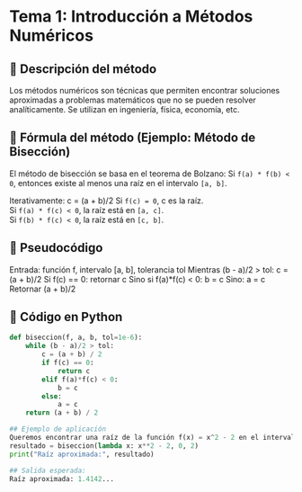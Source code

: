 # Tema 1: Introducción a Métodos Numéricos

## 📌 Descripción del método
Los métodos numéricos son técnicas que permiten encontrar soluciones aproximadas a problemas matemáticos que no se pueden resolver analíticamente. Se utilizan en ingeniería, física, economía, etc.

## 🧮 Fórmula del método (Ejemplo: Método de Bisección)
El método de bisección se basa en el teorema de Bolzano:
Si `f(a) * f(b) < 0`, entonces existe al menos una raíz en el intervalo `[a, b]`.

Iterativamente:
c = (a + b)/2
Si `f(c) = 0`, c es la raíz.  
Si `f(a) * f(c) < 0`, la raíz está en `[a, c]`.  
Si `f(b) * f(c) < 0`, la raíz está en `[c, b]`.

## 🧾 Pseudocódigo
Entrada: función f, intervalo [a, b], tolerancia tol
Mientras (b - a)/2 > tol:
c = (a + b)/2
Si f(c) == 0:
retornar c
Sino si f(a)*f(c) < 0:
b = c
Sino:
a = c
Retornar (a + b)/2

## 🐍 Código en Python

```python
def biseccion(f, a, b, tol=1e-6):
    while (b - a)/2 > tol:
        c = (a + b) / 2
        if f(c) == 0:
            return c
        elif f(a)*f(c) < 0:
            b = c
        else:
            a = c
    return (a + b) / 2

## Ejemplo de aplicación
Queremos encontrar una raíz de la función f(x) = x^2 - 2 en el intervalo [0, 2]:
resultado = biseccion(lambda x: x**2 - 2, 0, 2)
print("Raíz aproximada:", resultado)

## Salida esperada:
Raíz aproximada: 1.4142...
